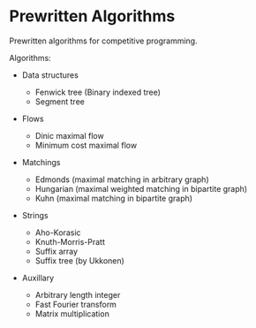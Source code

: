 # Prewritten Algorithms
Prewritten algorithms for competitive programming.

Algorithms:

- Data structures
  - Fenwick tree (Binary indexed tree)
  - Segment tree
  
- Flows
  - Dinic maximal flow
  - Minimum cost maximal flow
  
- Matchings
  - Edmonds (maximal matching in arbitrary graph)
  - Hungarian (maximal weighted matching in bipartite graph)
  - Kuhn (maximal matching in bipartite graph)
  
- Strings
  - Aho-Korasic
  - Knuth-Morris-Pratt
  - Suffix array
  - Suffix tree (by Ukkonen)
  
- Auxillary
  - Arbitrary length integer
  - Fast Fourier transform
  - Matrix multiplication
